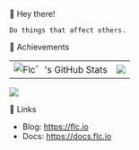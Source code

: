 👋 Hey there!

```
Do things that affect others.
```

🌟 Achievements

<table>
  <tr>
    <td><img alt="Flc゛'s GitHub Stats" src="https://github-readme-stats.vercel.app/api?username=flc1125&show_icons=true&include_all_commits=true&theme=prussian&hide_border=true&show_icons=true" /></td>
    <td><img src="http://github-profile-summary-cards.vercel.app/api/cards/most-commit-language?username=flc1125&theme=prussian" /></td>
  </tr>
</table>

![](https://github-profile-trophy.vercel.app/?username=flc1125&column=4&row=2&margin-w=20&margin-h=10)

🚀 Links

- Blog: https://flc.io
- Docs: https://docs.flc.io
